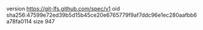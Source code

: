 version https://git-lfs.github.com/spec/v1
oid sha256:47599e72ed39b5d15b45ce20e6765779f9af7ddc96e1ec280aafbb6a78fa0114
size 947
